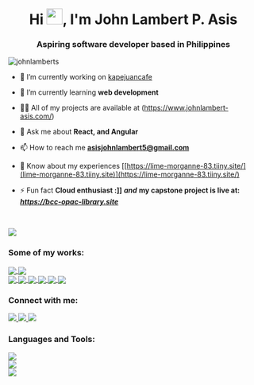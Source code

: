 <h1 align="center">Hi <img src="https://cdn3.emoji.gg/emojis/2112_wave_animated.gif" width="32px" height="32px">, I'm John Lambert P. Asis</h1>
<h3 align="center">Aspiring software developer based in Philippines</h3>

<p align="left"> <img src="https://komarev.com/ghpvc/?username=johnlamberts&label=Profile%20views&color=0e75b6&style=flat" alt="johnlamberts" /> </p>

</p>

- 🔭 I’m currently working on [kapejuancafe](https://kapejuancafe.shop/)

- 🌱 I’m currently learning **web development**

- 👨‍💻 All of my projects are available at (https://www.johnlambert-asis.com/)

- 💬 Ask me about **React, and Angular**

- 📫 How to reach me **asisjohnlambert5@gmail.com**

- 📄 Know about my experiences [[https://lime-morganne-83.tiiny.site/](lime-morganne-83.tiiny.site)](https://lime-morganne-83.tiiny.site/)

- ⚡ Fun fact **Cloud enthusiast :]]** ***and*** **my capstone project is live at:** ***https://bcc-opac-library.site***


  <br />
<picture>
  <source
    srcset="https://github-readme-stats.vercel.app/api?username=johnLamberts&show_icons=true&theme=dark"
    media="(prefers-color-scheme: dark)"
  />
  <source
    srcset="https://github-readme-stats.vercel.app/api?username=johnLamberts&show_icons=true"
    media="(prefers-color-scheme: light), (prefers-color-scheme: no-preference)"
  />
  <img src="https://github-readme-stats.vercel.app/api?username=johnLamberts&show_icons=true" />
</picture>

<br />

<h3 align="left">Some of my works:</h3>
<a href="https://github.com/johnLamberts/okata-food-shop">
  <img align="center" src="https://github-readme-stats.vercel.app/api/pin/?username=johnLamberts&repo=okata-food-shop&icons=true&theme=dark" />
</a>
<a href="https://github.com/johnLamberts/open-library-system">
  <img align="center" src="https://github-readme-stats.vercel.app/api/pin/?username=johnLamberts&repo=open-library-system&icons=true&theme=dark" />
</a>
<br />
<a href="https://github.com/johnLamberts/collections-js">
  <img align="center" src="https://github-readme-stats.vercel.app/api/pin/?username=johnLamberts&repo=collections-js&icons=true&theme=dark" />
</a>
<a href="https://github.com/johnLamberts/Trello-clone">
  <img align="center" src="https://github-readme-stats.vercel.app/api/pin/?username=johnLamberts&repo=Trello-Clone&icons=true&theme=dark" />
</a>
<a href="https://github.com/johnLamberts/wonderpets.github.io">
  <img align="center" src="https://github-readme-stats.vercel.app/api/pin/?username=johnLamberts&repo=wonderpets.github.io&icons=true&theme=dark" />
</a>
<a href="https://github.com/johnLamberts/record-ms_general-service-office">
  <img align="center" src="https://github-readme-stats.vercel.app/api/pin/?username=johnLamberts&repo=record-ms_general-service-office&icons=true&theme=dark" />
</a>
<a href="https://github.com/johnLamberts/mis-eye-clinic">
  <img align="center" src="https://github-readme-stats.vercel.app/api/pin/?username=johnLamberts&repo=mis-eye-clinic&icons=true&theme=dark" />
</a>
<a href="https://github.com/johnLamberts/starter-template-react-shadcn">
  <img align="center" src="https://github-readme-stats.vercel.app/api/pin/?username=johnLamberts&repo=starter-template-react-shadcn&icons=true&theme=dark" />
</a>


<h3 align="left">Connect with me:</h3>
<p align="left">

 <a href="[https://skillicons.dev](https://twitter.com/decepticon_bots)">
    <img src="https://skillicons.dev/icons?i=twitter" />
  </a>
 <a href="[https://skillicons.dev](https://linkedin.com/in/johnlambertasis)">
    <img src="https://skillicons.dev/icons?i=linkedin" />
  </a>
 <a href="[https://skillicons.dev](https://instagram.com/_jjohnlambert)">
    <img src="https://skillicons.dev/icons?i=instagram" />
  </a>

<h3 align="left">Languages and Tools:</h3>
  <a href="https://skillicons.dev">
    <img src="https://skillicons.dev/icons?i=html,css,js,figma,tailwind,ts,react,angular,styledcomponents,materialui" />
  </a>
  <br />
  <a href="https://skillicons.dev">
    <img src="https://skillicons.dev/icons?i=firebase,supabase,mysql,express,nodejs,cs,php" />
  </a>
  <br />
  <a href="https://skillicons.dev">
    <img src="https://skillicons.dev/icons?i=linux,vite,vscode,git,github,stackoverflow" />
  </a>



